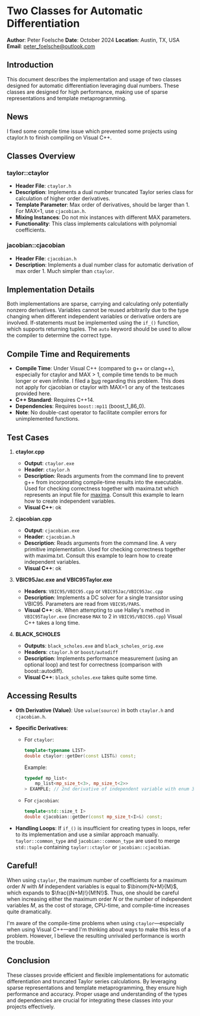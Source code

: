 # Two Classes for Automatic Differentiation

**Author**: Peter Foelsche
**Date**: October 2024
**Location**: Austin, TX, USA
**Email**: [peter_foelsche@outlook.com](mailto:peter_foelsche@outlook.com)

## Introduction

This document describes the implementation and usage of two classes designed for automatic differentiation leveraging dual numbers. These classes are designed for high performance, making use of sparse representations and template metaprogramming.

## News

I fixed some compile time issue which prevented some projects using ctaylor.h to finish compiling on Visual C++.

## Classes Overview

### **taylor::ctaylor**
- **Header File**: `ctaylor.h`
- **Description**: Implements a dual number truncated Taylor series class for calculation of higher order derivatives.
- **Template Parameter**: Max order of derivatives, should be larger than 1. For MAX=1, use `cjacobian.h`.
- **Mixing Instances**: Do not mix instances with different MAX parameters.
- **Functionality**: This class implements calculations with polynomial coefficients.

### **jacobian::cjacobian**
- **Header File**: `cjacobian.h`
- **Description**: Implements a dual number class for automatic derivation of max order 1. Much simpler than `ctaylor`.

## Implementation Details

Both implementations are sparse, carrying and calculating only potentially nonzero derivatives. Variables cannot be reused arbitrarily due to the type changing when different independent variables or derivative orders are involved. If-statements must be implemented using the `if_()` function, which supports returning tuples. The `auto` keyword should be used to allow the compiler to determine the correct type.

## Compile Time and Requirements

- **Compile Time**: Under Visual C++ (compared to g++ or clang++), especially for ctaylor and MAX > 1, compile time tends to be much longer or even infinite. I filed a <a href="https://developercommunity.visualstudio.com/t/Compile-time-for-project-using-boost::mp/10760473">bug</a> regarding this problem. This does not apply for cjacobian or ctaylor with MAX=1 or any of the testcases provided here.
- **C++ Standard**: Requires C++14.
- **Dependencies**: Requires `boost::mp11` (boost_1_86_0).
- **Note**: No double-cast operator to facilitate compiler errors for unimplemented functions.

## Test Cases

1. **ctaylor.cpp**
   - **Output**: `ctaylor.exe`
   - **Header**: `ctaylor.h`
   - **Description**: Reads arguments from the command line to prevent g++ from incorporating compile-time results into the executable. Used for checking correctness together with maxima.txt which represents an input file for <a href="https://maxima.sourceforge.io/">maxima</a>. Consult this example to learn how to create independent variables.
   - **Visual C++**: ok

2. **cjacobian.cpp**
   - **Output**: `cjacobian.exe`
   - **Header**: `cjacobian.h`
   - **Description**: Reads arguments from the command line. A very primitive implementation. Used for checking correctness together with maxima.txt. Consult this example to learn how to create independent variables.
   - **Visual C++**: ok

3. **VBIC95Jac.exe and VBIC95Taylor.exe**
   - **Headers**: `VBIC95/VBIC95.cpp` or `VBIC95Jac/VBIC95Jac.cpp`
   - **Description**: Implements a DC solver for a single transistor using VBIC95. Parameters are read from `VBIC95/PARS`.
   - **Visual C++**: ok. When attempting to use Halley's method in `VBIC95Taylor.exe` (increase `MAX` to 2 in `VBIC95/VBIC95.cpp`) Visual C++ takes a long time.

4. **BLACK_SCHOLES**
   - **Outputs**: `black_scholes.exe` and `black_scholes_orig.exe`
   - **Headers**: `ctaylor.h` or `boost/autodiff`
   - **Description**: Implements performance measurement (using an optional loop) and test for correctness (comparison with boost::autodiff).
   - **Visual C++**: `black_scholes.exe` takes quite some time.

## Accessing Results

- **0th Derivative (Value)**: Use `value(source)` in both `ctaylor.h` and `cjacobian.h`.
- **Specific Derivatives**:
  - For `ctaylor`:
    ```cpp
    template<typename LIST>
    double ctaylor::getDer(const LIST&) const;
    ```
    Example:
    ```cpp
    typedef mp_list<
        mp_list<mp_size_t<3>, mp_size_t<2>>
    > EXAMPLE; // 2nd derivative of independent variable with enum 3
    ```

  - For `cjacobian`:
    ```cpp
    template<std::size_t I>
    double cjacobian::getDer(const mp_size_t<I>&) const;
    ```

- **Handling Loops**: If `if_()` is insufficient for creating types in loops, refer to its implementation and use a similar approach manually. `taylor::common_type` and `jacobian::common_type` are used to merge `std::tuple` containing `taylor::ctaylor` or `jacobian::cjacobian`.

## Careful!

When using `ctaylor`, the maximum number of coefficients for a maximum order $N$ with $M$ independent variables is equal to $\binom{N+M}{M}$, which expands to $\frac{(N+M)!}{M!N!}$. Thus, one should be careful when increasing either the maximum order $N$ or the number of independent variables $M$, as the cost of storage, CPU-time, and compile-time increases quite dramatically.

I'm aware of the compile-time problems when using `ctaylor`—especially when using Visual C++—and I'm thinking about ways to make this less of a problem. However, I believe the resulting unrivaled performance is worth the trouble.

## Conclusion

These classes provide efficient and flexible implementations for automatic differentiation and truncated Taylor series calculations. By leveraging sparse representations and template metaprogramming, they ensure high performance and accuracy. Proper usage and understanding of the types and dependencies are crucial for integrating these classes into your projects effectively.
